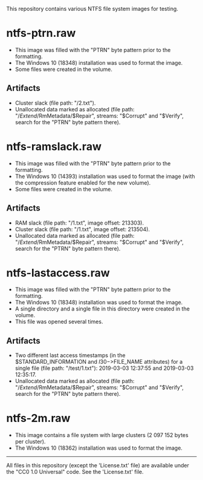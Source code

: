 This repository contains various NTFS file system images for testing.

# ntfs-ptrn.raw

* This image was filled with the "PTRN" byte pattern prior to the formatting.
* The Windows 10 (18348) installation was used to format the image.
* Some files were created in the volume.

## Artifacts
* Cluster slack (file path: "/2.txt").
* Unallocated data marked as allocated (file path: "/$Extend/$RmMetadata/$Repair", streams: "$Corrupt" and "$Verify", search for the "PTRN" byte pattern there).

# ntfs-ramslack.raw

* This image was filled with the "PTRN" byte pattern prior to the formatting.
* The Windows 10 (14393) installation was used to format the image (with the compression feature enabled for the new volume).
* Some files were created in the volume.

## Artifacts
* RAM slack (file path: "/1.txt", image offset: 213303).
* Cluster slack (file path: "/1.txt", image offset: 213504).
* Unallocated data marked as allocated (file path: "/$Extend/$RmMetadata/$Repair", streams: "$Corrupt" and "$Verify", search for the "PTRN" byte pattern there).

# ntfs-lastaccess.raw

* This image was filled with the "PTRN" byte pattern prior to the formatting.
* The Windows 10 (18348) installation was used to format the image.
* A single directory and a single file in this directory were created in the volume.
* This file was opened several times.

## Artifacts
* Two different last access timestamps (in the $STANDARD_INFORMATION and $I30->$FILE_NAME attributes) for a single file (file path: "/test/1.txt"): 2019-03-03 12:37:55 and 2019-03-03 12:35:17.
* Unallocated data marked as allocated (file path: "/$Extend/$RmMetadata/$Repair", streams: "$Corrupt" and "$Verify", search for the "PTRN" byte pattern there).

# ntfs-2m.raw

* This image contains a file system with large clusters (2 097 152 bytes per cluster).
* The Windows 10 (18362) installation was used to format the image.

---
All files in this repository (except the 'License.txt' file) are available under the "CC0 1.0 Universal" code. See the 'License.txt' file.
